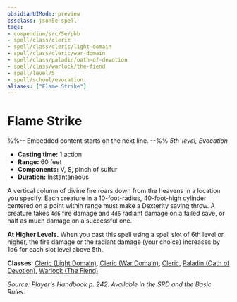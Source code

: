 ```yaml
---
obsidianUIMode: preview
cssclass: json5e-spell
tags:
- compendium/src/5e/phb
- spell/class/cleric
- spell/class/cleric/light-domain
- spell/class/cleric/war-domain
- spell/class/paladin/oath-of-devotion
- spell/class/warlock/the-fiend
- spell/level/5
- spell/school/evocation
aliases: ["Flame Strike"]
---
```

# Flame Strike
%%-- Embedded content starts on the next line. --%%
*5th-level, Evocation*  

- **Casting time:** 1 action
- **Range:** 60 feet
- **Components:** V, S, pinch of sulfur
- **Duration:** Instantaneous

A vertical column of divine fire roars down from the heavens in a location you specify. Each creature in a 10-foot-radius, 40-foot-high cylinder centered on a point within range must make a Dexterity saving throw. A creature takes `4d6` fire damage and `4d6` radiant damage on a failed save, or half as much damage on a successful one.

**At Higher Levels.** When you cast this spell using a spell slot of 6th level or higher, the fire damage or the radiant damage (your choice) increases by 1d6 for each slot level above 5th.

**Classes**: [Cleric (Light Domain)](/compendium/classes/cleric-light-domain.md), [Cleric (War Domain)](/compendium/classes/cleric-war-domain.md), [Cleric](/compendium/classes/cleric.md), [Paladin (Oath of Devotion)](/compendium/classes/paladin-oath-of-devotion.md), [Warlock (The Fiend)](/compendium/classes/warlock-the-fiend.md)

*Source: Player's Handbook p. 242. Available in the SRD and the Basic Rules.*